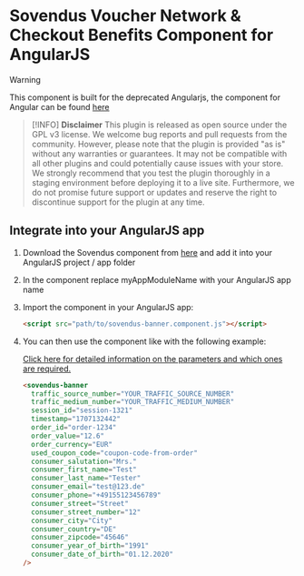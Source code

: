 # Sovendus Voucher Network & Checkout Benefits Component for AngularJS

> [!WARNING]
> This component is built for the deprecated Angularjs, the component for Angular can be found [here](https://developer-hub.sovendus.com/Voucher-Network-Checkout-Benefits/Web-Integration/Angular-Component)

> [!INFO]
> **Disclaimer**
> This plugin is released as open source under the GPL v3 license. We welcome bug reports and pull requests from the community. However, please note that the plugin is provided "as is" without any warranties or guarantees. It may not be compatible with all other plugins and could potentially cause issues with your store. We strongly recommend that you test the plugin thoroughly in a staging environment before deploying it to a live site. Furthermore, we do not promise future support or updates and reserve the right to discontinue support for the plugin at any time.

## Integrate into your AngularJS app

1. Download the Sovendus component from [here](https://raw.githubusercontent.com/Sovendus-GmbH/Sovendus-Voucher-Network-and-Checkout-Benefits-Component-for-AngularJS/main/sovendus-banner.component.js) and add it into your AngularJS project / app folder
2. In the component replace myAppModuleName with your AngularJS app name
3. Import the component in your AngularJS app:
   ```html
   <script src="path/to/sovendus-banner.component.js"></script>
   ```
4. You can then use the component like with the following example:

   [Click here for detailed information on the parameters and which ones are required.](https://developer-hub.sovendus.com/Voucher-Network-Checkout-Benefits/Parameter)

   ```html
   <sovendus-banner
     traffic_source_number="YOUR_TRAFFIC_SOURCE_NUMBER"
     traffic_medium_number="YOUR_TRAFFIC_MEDIUM_NUMBER"
     session_id="session-1321"
     timestamp="1707132442"
     order_id="order-1234"
     order_value="12.6"
     order_currency="EUR"
     used_coupon_code="coupon-code-from-order"
     consumer_salutation="Mrs."
     consumer_first_name="Test"
     consumer_last_name="Tester"
     consumer_email="test@123.de"
     consumer_phone="+49155123456789"
     consumer_street="Street"
     consumer_street_number="12"
     consumer_city="City"
     consumer_country="DE"
     consumer_zipcode="45646"
     consumer_year_of_birth="1991"
     consumer_date_of_birth="01.12.2020"
   />
   ```

